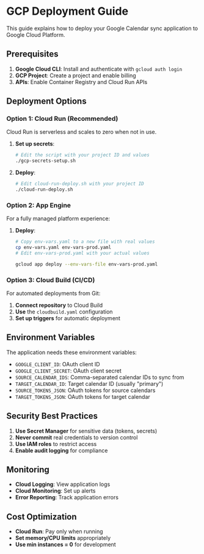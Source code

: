 # GCP Deployment Guide

This guide explains how to deploy your Google Calendar sync application to Google Cloud Platform.

## Prerequisites

1. **Google Cloud CLI**: Install and authenticate with `gcloud auth login`
2. **GCP Project**: Create a project and enable billing
3. **APIs**: Enable Container Registry and Cloud Run APIs

## Deployment Options

### Option 1: Cloud Run (Recommended)

Cloud Run is serverless and scales to zero when not in use.

1. **Set up secrets**:
   ```bash
   # Edit the script with your project ID and values
   ./gcp-secrets-setup.sh
   ```

2. **Deploy**:
   ```bash
   # Edit cloud-run-deploy.sh with your project ID
   ./cloud-run-deploy.sh
   ```

### Option 2: App Engine

For a fully managed platform experience:

1. **Deploy**:
   ```bash
   # Copy env-vars.yaml to a new file with real values
   cp env-vars.yaml env-vars-prod.yaml
   # Edit env-vars-prod.yaml with your actual values

   gcloud app deploy --env-vars-file env-vars-prod.yaml
   ```

### Option 3: Cloud Build (CI/CD)

For automated deployments from Git:

1. **Connect repository** to Cloud Build
2. **Use** the `cloudbuild.yaml` configuration
3. **Set up triggers** for automatic deployment

## Environment Variables

The application needs these environment variables:

- `GOOGLE_CLIENT_ID`: OAuth client ID
- `GOOGLE_CLIENT_SECRET`: OAuth client secret
- `SOURCE_CALENDAR_IDS`: Comma-separated calendar IDs to sync from
- `TARGET_CALENDAR_ID`: Target calendar ID (usually "primary")
- `SOURCE_TOKENS_JSON`: OAuth tokens for source calendars
- `TARGET_TOKENS_JSON`: OAuth tokens for target calendar

## Security Best Practices

1. **Use Secret Manager** for sensitive data (tokens, secrets)
2. **Never commit** real credentials to version control
3. **Use IAM roles** to restrict access
4. **Enable audit logging** for compliance

## Monitoring

- **Cloud Logging**: View application logs
- **Cloud Monitoring**: Set up alerts
- **Error Reporting**: Track application errors

## Cost Optimization

- **Cloud Run**: Pay only when running
- **Set memory/CPU limits** appropriately
- **Use min instances = 0** for development